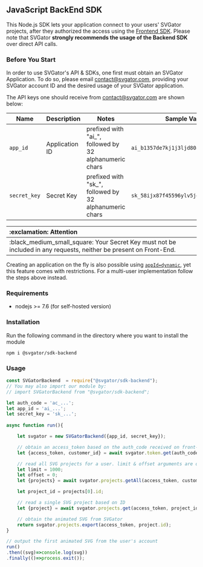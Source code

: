 ## JavaScript BackEnd SDK

This Node.js SDK lets your application connect to your users' SVGator projects, after they authorized the access using the [Frontend SDK](../svgator-frontend). Please note that SVGator **strongly recommends the usage of the Backend SDK** over direct API calls.

### Before You Start

In order to use SVGator's API & SDKs, one first must obtain an SVGator Application. To do so, please email [contact@svgator.com](mailto:contact@svgator.com?subject=SVGator%20Application%20Request&body=Dear%20Support%2C%0D%0A%0D%0AMy%20name%20is%20%5BJOHN%2FJANE%20DOE%5D%20from%20%5BCOMPANY%2C%20INC.%5D.%0D%0APlease%20add%20an%20SVGator%20application%20to%20my%20account%20of%20%5BEMAIL%40COMPANY.COM%5D%2C%20in%20order%20to%20offer%20my%20users%20to%20connect%20their%20SVGator%20accounts%20with%20my%20software.), providing your SVGator account ID and the desired usage of your SVGator application.

The API keys one should receive from [contact@svgator.com](mailto:contact@svgator.com?subject=SVGator%20Application%20Request&body=Dear%20Support%2C%0D%0A%0D%0AMy%20name%20is%20%5BJOHN%2FJANE%20DOE%5D%20from%20%5BCOMPANY%2C%20INC.%5D.%0D%0APlease%20add%20an%20SVGator%20application%20to%20my%20account%20of%20%5BEMAIL%40COMPANY.COM%5D%2C%20in%20order%20to%20offer%20my%20users%20to%20connect%20their%20SVGator%20accounts%20with%20my%20software.) are shown below:

| Name | Description | Notes | Sample Value |
|------|------|------------|----------|
| `app_id` | Application ID |prefixed with "ai_", followed by 32 alphanumeric chars|`ai_b1357de7kj1j3ljd80aadz1eje782f2k`|
| `secret_key` | Secret Key |prefixed with "sk_", followed by 32 alphanumeric chars|`sk_58ijx87f45596ylv5jeb1a5vicdd92i4`|



<table>
  <thead>
    <tr>
      <th align="left">
        :exclamation: Attention
      </th>
    </tr>
  </thead>
  <tbody>
    <tr>
      <td>
          :black_medium_small_square: Your Secret Key must not be included in any requests, neither be present on Front-End.
      </td>
    </tr>
  </tbody>
</table>


Creating an application on the fly is also possible using [`appId=dynamic`](../master/#2iii-dynamic-app-creation), yet this feature comes with restrictions. For a multi-user implementation follow the steps above instead.

### Requirements

- nodejs >= 7.6 (for self-hosted version)

### Installation

Run the following command in the directory where you want to install the module
```
npm i @svgator/sdk-backend
```

### Usage

```js
const SVGatorBackend  = require("@svgator/sdk-backend");
// You may also import our module by:
// import SVGatorBackend from "@svgator/sdk-backend";

let auth_code = 'ac_...';
let app_id = 'ai_...';
let secret_key = 'sk_...';
            
async function run(){

    let svgator = new SVGatorBackend({app_id, secret_key});

    // obtain an access_token based on the auth_code received on front-end
    let {access_token, customer_id} = await svgator.token.get(auth_code);

    // read all SVG projects for a user. limit & offset arguments are optional
    let limit = 1000;
    let offset = 0;
    let {projects} = await svgator.projects.getAll(access_token, customer_id, limit, offset);

    let project_id = projects[0].id;

    // read a single SVG project based on ID
    let {project} = await svgator.projects.get(access_token, project_id);

    // obtain the animated SVG from SVGator
    return svgator.projects.export(access_token, project.id);
}

// output the first animated SVG from the user's account
run()
.then((svg)=>console.log(svg))
.finally(()=>process.exit());

```

